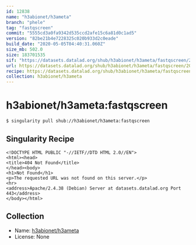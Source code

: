 ```yaml
---
id: 12838
name: "h3abionet/h3ameta"
branch: "phele"
tag: "fastqscreen"
commit: "5555cd3a0fa9342d535ccd2afe15c6a81d0c1ad5"
version: "82be21b4e7228325c020b933d2c0eade"
build_date: "2020-05-05T04:40:31.060Z"
size_mb: 502.0
size: 183701535
sif: "https://datasets.datalad.org/shub/h3abionet/h3ameta/fastqscreen/2020-05-05-5555cd3a-82be21b4/82be21b4e7228325c020b933d2c0eade.sif"
url: https://datasets.datalad.org/shub/h3abionet/h3ameta/fastqscreen/2020-05-05-5555cd3a-82be21b4/
recipe: https://datasets.datalad.org/shub/h3abionet/h3ameta/fastqscreen/2020-05-05-5555cd3a-82be21b4/Singularity
collection: h3abionet/h3ameta
---
```


# h3abionet/h3ameta:fastqscreen

```bash
$ singularity pull shub://h3abionet/h3ameta:fastqscreen
```

## Singularity Recipe

```singularity
<!DOCTYPE HTML PUBLIC "-//IETF//DTD HTML 2.0//EN">
<html><head>
<title>404 Not Found</title>
</head><body>
<h1>Not Found</h1>
<p>The requested URL was not found on this server.</p>
<hr>
<address>Apache/2.4.38 (Debian) Server at datasets.datalad.org Port 443</address>
</body></html>
```

## Collection

 - Name: [h3abionet/h3ameta](https://github.com/h3abionet/h3ameta)
 - License: None

